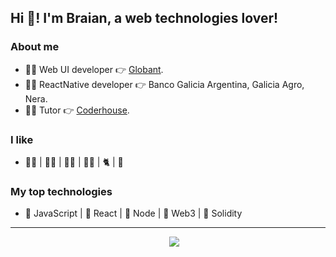 ## Hi 👋! I'm Braian, a web technologies lover!

### About me

- 👨‍💻 Web UI developer 👉 [Globant](https://www.globant.com/es).
- 👨‍💻 ReactNative developer 👉 Banco Galicia Argentina, Galicia Agro, Nera.
- 👨‍🏫 Tutor 👉 [Coderhouse](https://www.coderhouse.com/).

### I like

- 🏊‍♂️ | 🏃‍♂️ | 🚴‍♂️ | 👨‍💻 | 🐈 | 🍕

### My top technologies

- 💛 JavaScript | 💙 React | 💚 Node | 🧡 Web3 | 🖤 Solidity

<!-- ### Most used languages 

<p align='left'><img align="center" src="https://github-readme-stats.vercel.app/api/top-langs?username=BraianVaylet&show_icons=true&locale=en&langs_count=8&theme=aura&layout=compact&hide=html,shell" alt="braianvayletstatus" /></p> -->

---

<p align='center'>
&nbsp;&nbsp;&nbsp;&nbsp;
  <a href="https://www.linkedin.com/in/braianvaylet/"><img src="https://img.shields.io/badge/linkedin-%230077B5.svg?&style=for-the-badge&logo=linkedin&logoColor=white" /></a>
</p>








